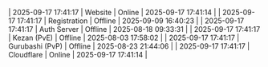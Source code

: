 | 2025-09-17 17:41:17 | Website | Online | 2025-09-17 17:41:14 |
| 2025-09-17 17:41:17 | Registration | Offline | 2025-09-09 16:40:23 |
| 2025-09-17 17:41:17 | Auth Server | Offline | 2025-08-18 09:33:31 |
| 2025-09-17 17:41:17 | Kezan (PvE) | Offline | 2025-08-03 17:58:02 |
| 2025-09-17 17:41:17 | Gurubashi (PvP) | Offline | 2025-08-23 21:44:06 |
| 2025-09-17 17:41:17 | Cloudflare | Online | 2025-09-17 17:41:14 |
